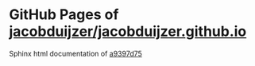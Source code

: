 GitHub Pages of [jacobduijzer/jacobduijzer.github.io](https://github.com/jacobduijzer/jacobduijzer.github.io.git)
===
Sphinx html documentation of [a9397d75](https://github.com/jacobduijzer/jacobduijzer.github.io/tree/a9397d75ef4f634b4a6002324f1eac776f07e8ae)

